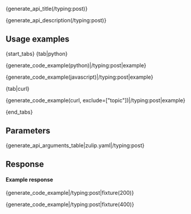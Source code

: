 {generate_api_title(/typing:post)}

{generate_api_description(/typing:post)}

## Usage examples

{start_tabs}
{tab|python}

{generate_code_example(python)|/typing:post|example}

{generate_code_example(javascript)|/typing:post|example}

{tab|curl}

{generate_code_example(curl, exclude=["topic"])|/typing:post|example}

{end_tabs}

## Parameters

{generate_api_arguments_table|zulip.yaml|/typing:post}

## Response

#### Example response

{generate_code_example|/typing:post|fixture(200)}

{generate_code_example|/typing:post|fixture(400)}
